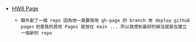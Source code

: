 - [HW6 Page](https://huanciou.github.io/my-react-app/)

  - `額外創了一個 repo 因為他一直要我用 gh-page 的 branch 來 deploy github pages`
    `但是我的其他 Pages 是放在 main ... 所以我想到最好的辦法就是在建立一個新的 repo `
